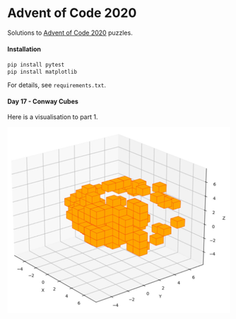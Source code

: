 # Advent of Code 2020
Solutions to [Advent of Code 2020](https://adventofcode.com/2020) puzzles.
#### Installation
```
pip install pytest
pip install matplotlib
```
For details, see `requirements.txt`.
#### Day 17 - Conway Cubes
Here is a visualisation to part 1.

![alt text](https://github.com/johntelforduk/advent-of-code-2020/blob/main/17-conway-cubes/visualisation.jpg "Conway Cubes visualisation.")